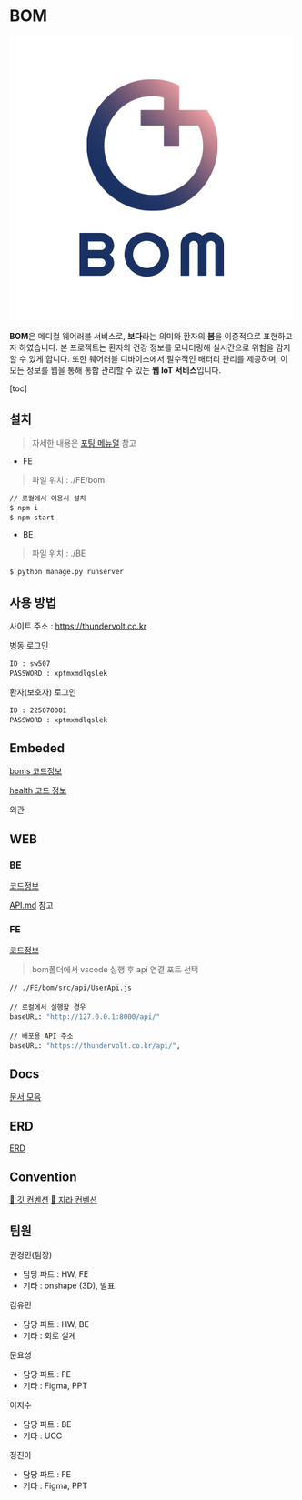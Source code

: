 # BOM

![BOM 로고 심볼](README.assets/BOM_l.jpg)

**BOM**은 메디컬 웨어러블 서비스로, **보다**라는 의미와 환자의 **봄**을 이중적으로 표현하고자 하였습니다. 본 프로젝트는 환자의 건강 정보를 모니터링해 실시간으로 위험을 감지할 수 있게 합니다. 또한 웨어러블 디바이스에서 필수적인 배터리 관리를 제공하며, 이 모든 정보를 웹을 통해 통합 관리할 수 있는 **웹 IoT 서비스**입니다.



[toc]

## 설치

> 자세한 내용은 [포팅 메뉴얼]() 참고

- FE

> 파일 위치 : ./FE/bom

```bash
// 로컬에서 이용시 설치
$ npm i
$ npm start
```

- BE

> 파일 위치 : ./BE

```bash
$ python manage.py runserver
```



## 사용 방법

사이트 주소 : https://thundervolt.co.kr

병동 로그인

```tex
ID : sw507
PASSWORD : xptmxmdlqslek
```

환자(보호자) 로그인

```tex
ID : 225070001
PASSWORD : xptmxmdlqslek
```



## Embeded

[boms 코드정보]()

[health 코드 정보]()

외관



## WEB

### BE

[코드정보](./BE/)

[API.md](./BE/API.md) 참고



### FE

[코드정보](./FE/bom/)

> bom폴더에서 vscode 실행 후 api 연결 포트 선택

```bash
// ./FE/bom/src/api/UserApi.js

// 로컬에서 실행할 경우
baseURL: "http://127.0.0.1:8000/api/"

// 배포용 API 주소
baseURL: "https://thundervolt.co.kr/api/",
```



## Docs

[문서 모음](./Docs)



## ERD

[ERD]()



## Convention
[🔗 깃 컨벤션](./GitConvention.md)
[🔗 지라 컨벤션](./JiraConvention.md)



## 팀원

권경민(팀장)

- 담당 파트 : HW, FE
- 기타 : onshape (3D), 발표

김유민

- 담당 파트 : HW, BE
- 기타 : 회로 설계

문요성

- 담당 파트 : FE
- 기타 : Figma, PPT

이지수

- 담당 파트 : BE
- 기타 : UCC

정진아

- 담당 파트 : FE
- 기타 : Figma, PPT
